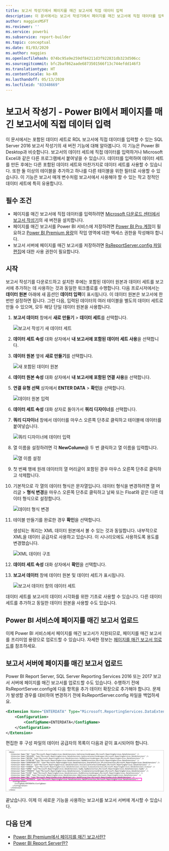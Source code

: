 ```yaml
---
title: 보고서 작성기에서 페이지를 매긴 보고서에 직접 데이터 입력
description: 이 문서에서는 보고서 작성기에서 페이지를 매긴 보고서에 직접 데이터를 입력하는 방법을 볼 수 있습니다.
author: maggiesMSFT
ms.reviewer: ''
ms.service: powerbi
ms.subservice: report-builder
ms.topic: conceptual
ms.date: 01/03/2020
ms.author: maggies
ms.openlocfilehash: 074bc95a9e259df84211d3f922831db323d506cc
ms.sourcegitcommit: bfc2baf862aade6873501566f13c744efdd146f3
ms.translationtype: HT
ms.contentlocale: ko-KR
ms.lasthandoff: 05/13/2020
ms.locfileid: "83348669"
---
```

# <a name="enter-data-directly-in-a-paginated-report-in-report-builder---power-bi"></a>보고서 작성기 - Power BI에서 페이지를 매긴 보고서에 직접 데이터 입력

이 문서에서는 포함된 데이터 세트로 RDL 보고서에 직접 데이터를 입력할 수 있는 SQL Server 2016 보고서 작성기의 새 버전 기능에 대해 알아봅니다.  이 기능은 Power BI Desktop과 비슷합니다. 보고서의 데이터 세트에 직접 데이터를 입력하거나 Microsoft Excel과 같은 다른 프로그램에서 붙여넣을 수 있습니다. 데이터를 입력하여 데이터 세트를 만든 후에는 다른 포함된 데이터 세트와 마찬가지로 데이터 세트를 사용할 수 있습니다. 또한 둘 이상의 테이블을 추가하고 하나를 다른 테이블을 위한 필터로 사용할 수 있습니다. 이 기능은 보고서 매개 변수처럼 보고서에서 사용해야 할 수 있는 작고 정적인 데이터 세트에 특히 유용합니다.
 
## <a name="prerequisites"></a>필수 조건

- 페이지를 매긴 보고서에 직접 데이터를 입력하려면 [Microsoft 다운로드 센터에서 보고서 작성기](https://www.microsoft.com/download/details.aspx?id=53613)의 새 버전을 설치합니다. 
- 페이지를 매긴 보고서를 Power BI 서비스에 저장하려면 [Power BI Pro 계정](../fundamentals/service-self-service-signup-for-power-bi.md)이 필요하고 [Power BI Premium 용량](../admin/service-premium-what-is.md)의 작업 영역에 대한 액세스 권한을 작성해야 합니다.
- 보고서 서버에 페이지를 매긴 보고서를 저장하려면 [RsReportServer.config 파일 편집](#upload-the-paginated-report-to-a-report-server)에 대한 사용 권한이 필요합니다.

## <a name="get-started"></a>시작

보고서 작성기를 다운로드하고 설치한 후에는 포함된 데이터 원본과 데이터 세트를 보고서에 추가하는 데 사용하는 것과 동일한 워크플로를 수행합니다. 다음 프로시저에서는 **데이터 원본** 아래에 새 옵션인 **데이터 입력**이 표시됩니다.  이 데이터 원본은 보고서에 한 번만 설정하면 됩니다. 그런 다음, 입력된 데이터의 여러 테이블을 별도의 데이터 세트로 만들 수 있으며, 모두 해당 단일 데이터 원본을 사용합니다.

1. **보고서 데이터** 창에서 **새로 만들기** > **데이터 세트**를 선택합니다.

    ![보고서 작성기 새 데이터 세트](media/paginated-reports-enter-data/paginated-new-dataset.png)

1. **데이터 세트 속성** 대화 상자에서 **내 보고서에 포함된 데이터 세트 사용**을 선택합니다.

1. **데이터 원본** 옆에 **새로 만들기**를 선택합니다.

    ![새 포함된 데이터 원본](media/paginated-reports-enter-data/paginated-new-data-source.png)

1. **데이터 원본 속성** 대화 상자에서 **내 보고서에 포함된 연결 사용**을 선택합니다.
2. **연결 유형 선택** 상자에서 **ENTER DATA** > **확인**을 선택합니다.

    ![데이터 원본 입력](media/paginated-reports-enter-data/paginated-data-source-properties-enter-data.png)

1. **데이터 세트 속성** 대화 상자로 돌아가서 **쿼리 디자이너**를 선택합니다.
2. **쿼리 디자이너** 창에서 데이터를 마우스 오른쪽 단추로 클릭하고 테이블에 데이터를 붙여넣습니다.

    ![쿼리 디자이너에 데이터 입력](media/paginated-reports-enter-data/paginated-enter-data.png)

1. 열 이름을 설정하려면 각 **NewColumn**을 두 번 클릭하고 열 이름을 입력합니다.

    ![열 이름 설정](media/paginated-reports-enter-data/paginated-column-name.png)

1. 첫 번째 행에 원래 데이터의 열 머리글이 포함된 경우 마우스 오른쪽 단추로 클릭하고 삭제합니다.
    
9. 기본적으로 각 열의 데이터 형식은 문자열입니다. 데이터 형식을 변경하려면 열 머리글 > **형식 변경**을 마우스 오른쪽 단추로 클릭하고 날짜 또는 Float와 같은 다른 데이터 형식으로 설정합니다.

    ![데이터 형식 변경](media/paginated-reports-enter-data/paginated-data-type.png)

1. 테이블 만들기를 완료한 경우 **확인**을 선택합니다.  

    생성되는 쿼리는 XML 데이터 원본에서 볼 수 있는 것과 동일합니다. 내부적으로 XML을 데이터 공급자로 사용하고 있습니다.  이 시나리오에도 사용하도록 용도를 변경했습니다.

    ![XML 데이터 구조](media/paginated-reports-enter-data/paginated-xml-data.png)

12. **데이터 세트 속성** 대화 상자에서 **확인**을 선택합니다.

13. **보고서 데이터** 창에 데이터 원본 및 데이터 세트가 표시됩니다.

    ![보고서 데이터 창의 데이터 세트](media/paginated-reports-enter-data/paginated-report-data-pane.png)

데이터 세트를 보고서의 데이터 시각화를 위한 기초로 사용할 수 있습니다. 다른 데이터 세트를 추가하고 동일한 데이터 원본을 사용할 수도 있습니다.

## <a name="upload-the-paginated-report-to-the-power-bi-service"></a>Power BI 서비스에 페이지를 매긴 보고서 업로드

이제 Power BI 서비스에서 페이지를 매긴 보고서가 지원되므로, 페이지를 매긴 보고서를 프리미엄 용량으로 업로드할 수 있습니다. 자세한 정보는 [페이지를 매긴 보고서 업로드](paginated-reports-save-to-power-bi-service.md)를 참조하세요.

## <a name="upload-the-paginated-report-to-a-report-server"></a>보고서 서버에 페이지를 매긴 보고서 업로드

Power BI Report Server, SQL Server Reporting Services 2016 또는 2017 보고서 서버에 페이지를 매긴 보고서를 업로드할 수도 있습니다. 수행하기 전에 RsReportServer.config에 다음 항목을 추가 데이터 확장으로 추가해야 합니다. 문제가 발생할 경우를 대비하여 변경하기 전에 RsReportServer.config 파일을 백업하세요.

```xml
<Extension Name="ENTERDATA" Type="Microsoft.ReportingServices.DataExtensions.XmlDPConnection,Microsoft.ReportingServices.DataExtensions">
    <Configuration>
        <ConfigName>ENTERDATA</ConfigName>
    </Configuration>
</Extension>
```

편집한 후 구성 파일의 데이터 공급자의 목록이 다음과 같이 표시되어야 합니다.

![RsReportServer 구성 파일](media/paginated-reports-enter-data/paginated-rsreportserver-config-file.png)

끝났습니다. 이제 이 새로운 기능을 사용하는 보고서를 보고서 서버에 게시할 수 있습니다.

## <a name="next-steps"></a>다음 단계

- [Power BI Premium에서 페이지를 매긴 보고서란?](paginated-reports-report-builder-power-bi.md)
- [Power BI Report Server란?](../report-server/get-started.md)
